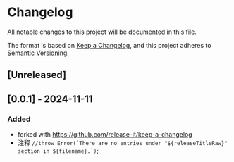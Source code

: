 # Changelog

All notable changes to this project will be documented in this file.

The format is based on [Keep a Changelog](https://keepachangelog.com/en/1.1.0/),
and this project adheres to [Semantic Versioning](https://semver.org/spec/v2.0.0.html).

## [Unreleased]

## [0.0.1] - 2024-11-11

### Added

- forked with https://github.com/release-it/keep-a-changelog
- 注释 ``//throw Error(`There are no entries under "${releaseTitleRaw}" section in ${filename}.`)``;
